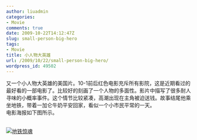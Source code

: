 ```yaml
---
author: liuadmin
categories:
- Movie
comments: true
date: 2009-10-22T14:12:47Z
slug: small-person-big-hero
tags:
- Movie
title: 小人物大英雄
url: /2009/10/22/small-person-big-hero/
wordpress_id: 49502
---
```


又一个小人物大英雄的美国片。10-1前后红色电影充斥所有影院，这是近期看过的最好看的一部电影了。比较好的刻画了一个人物的多面性。影片中描写了很多耐人寻味的小概率事件。这个情节比较紧凑，高潮出现在主角被迫送钱。故事结尾他乘坐地铁，带着一加仑牛奶平安回家，看似一个小市民平常的一天。<br />电影海报如下图所示。<br />

<br />[![地铁惊魂](http://cdn1.martinliu.cn/wp-content/uploads/266/26670/2009/10/e59cb0e99381e6838ae9ad82.jpg)](http://martinliu.cn/2009/10/22/small-person-big-hero/e59cb0e99381e6838ae9ad82/)
